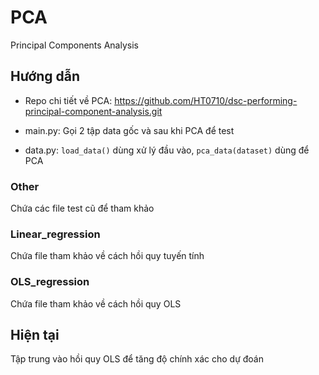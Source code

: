 # PCA
Principal Components Analysis

## Hướng dẫn
- Repo chi tiết về PCA:
https://github.com/HT0710/dsc-performing-principal-component-analysis.git

- main.py: Gọi 2 tập data gốc và sau khi PCA để test

- data.py: `load_data()` dùng xử lý đầu vào, `pca_data(dataset)` dùng để PCA

### Other
Chứa các file test cũ để tham khảo

### Linear_regression
Chứa file tham khảo về cách hồi quy tuyến tính

### OLS_regression
Chứa file tham khảo về cách hồi quy OLS

## Hiện tại
Tập trung vào hồi quy OLS để tăng độ chính xác cho dự đoán
